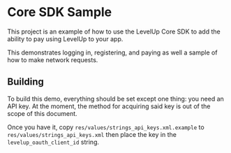 Core SDK Sample
===============

This project is an example of how to use the LevelUp Core SDK
to add the ability to pay using LevelUp to your app.

This demonstrates logging in, registering, and paying as well a sample of how
to make network requests.

Building
--------

To build this demo, everything should be set except one thing: you need an API
key. At the moment, the method for acquiring said key is out of the scope of
this document.

Once you have it, copy `res/values/strings_api_keys.xml.example` to
`res/values/strings_api_keys.xml` then place the key in the
`levelup_oauth_client_id` string.

